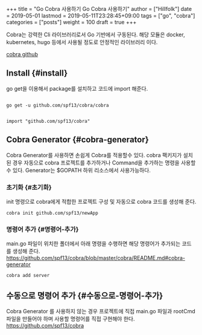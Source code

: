 +++
title = "Go Cobra 사용하기 Go Cobra 사용하기"
author = ["Hillfolk"]
date = 2019-05-01
lastmod = 2019-05-11T23:28:45+09:00
tags = ["go", "cobra"]
categories = ["posts"]
weight = 100
draft = true
+++

Cobra는 강력한 Cli 라이브러리로서 Go 기반에서 구동된다. 해당 모듈은 docker, kubernetes, hugo 등에서 사용될 정도로 안정적인 라이브러리 이다.

[cobra github](https://github.com/spf13/cobra)


## Install {#install}

go get을 이용해서 package를 설치하고 코드에 import 해준다.

```nil

go get -u github.com/spf13/cobra/cobra

```

```nil

import "github.com/spf13/cobra"

```


## Cobra Generator {#cobra-generator}

Cobra Generator를 사용하면 손쉽게 Cobra를 적용할수 있다. cobra 팩키지가 설치된 경우 자동으로 cobra 프로젝트를 추가하거나 Command을 추가하는 명령을 사용할 수 있다.
Generator는 $GOPATH 하위 리소스에서 사용가능하다.


### 초기화 {#초기화}

init 명령으로 cobra에게 적합한 프로젝트 구성 및 자동으로 cobra 코드를 생성해 준다.

```nil
cobra init github.com/spf13/newApp
```


### 명령어 추가 {#명령어-추가}

main.go 파일이 위치한 폴더에서 아래 명령을 수행하면 해당 명령어가 추가되는 코드를 생성해 준다.
<https://github.com/spf13/cobra/blob/master/cobra/README.md#cobra-generator>

```nil
cobra add server
```


## 수동으로 명령어 추가 {#수동으로-명령어-추가}

Cobra Generator 를 사용하지 않는 경우 프로젝트에 직접 main.go 파일과 rootCmd 파일을 만들어야 하며 사용할 명령어를 직접 구현해야 한다.
<https://github.com/spf13/cobra>